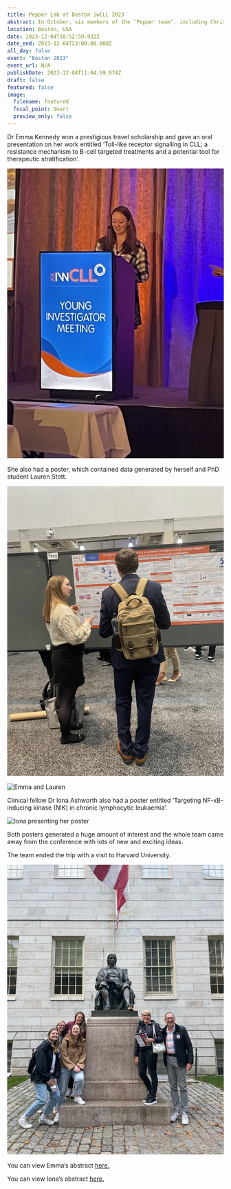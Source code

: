 ```yaml
---
title: Pepper Lab at Boston iwCLL 2023
abstract: In October, six members of the ‘Pepper team’, including Chris and Andrea, went to the main international meeting for healthcare professionals and researchers working on Chronic Lymphocytic Leukaemia (iwCLL 2023). It was held in Boston, USA, and the programme was outstanding.
location: Boston, USA
date: 2023-12-04T18:52:59.932Z
date_end: 2023-12-04T23:00:00.000Z
all_day: false
event: "Boston 2023"
event_url: N/A
publishDate: 2023-12-04T11:04:59.974Z
draft: false
featured: false
image:
  filename: featured
  focal_point: Smart
  preview_only: false
---
```

Dr Emma Kennedy won a prestigious travel scholarship and gave an oral presentation on her work entitled  ‘Toll-like receptor signalling in CLL; a resistance mechanism to B-cell targeted treatments and a potential tool for therapeutic stratification’. 

![](e-present.jpeg "Emma giving her presentation")

She also had a poster, which contained data generated by herself and PhD student Lauren Stott.

![](e-poster.jpeg "Emma presenting her poster")

![](el-poster.jpeg "Emma and Lauren")

Clinical fellow Dr Iona Ashworth also had a poster entitled ‘Targeting NF-κB-inducing kinase (NIK) in chronic lymphocytic leukaemia’.

![](i-poster.jpeg "Iona presenting her poster")

Both posters generated a huge amount of interest and the whole team came away from the conference with lots of new and exciting ideas.

The team ended the trip with a visit to Harvard University.

![](group-pic.jpeg "Pepper team at Harvard University")

You can view Emma’s abstract [here.](<http://www.pepper.science/Emma Kennedy_iwCLL 2023 Abstract.pdf>)

You can view Iona’s abstract [here.](<http://www.pepper.science/iWCLL abstract- I Ashworth.pdf>)
